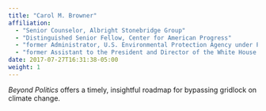 ```yaml
---
title: "Carol M. Browner"
affiliation:
  - "Senior Counselor, Albright Stonebridge Group"
  - "Distinguished Senior Fellow, Center for American Progress"
  - "former Administrator, U.S. Environmental Protection Agency under President Bill Clinton"
  - "former Assistant to the President and Director of the White House Office of Energy and Climate Change Policy under President Barack Obama"
date: 2017-07-27T16:31:38-05:00
weight: 1
---
```

_Beyond Politics_ offers a timely, insightful roadmap for bypassing gridlock on climate change.
